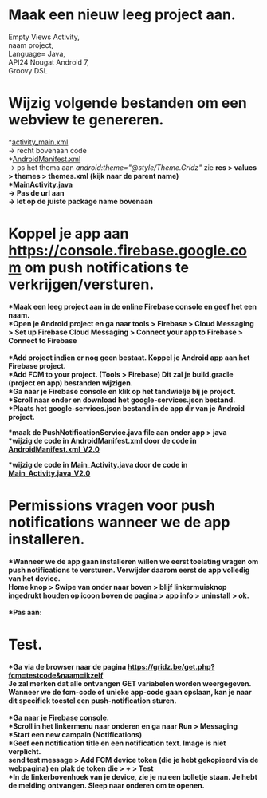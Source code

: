 # Maak een nieuw leeg project aan.
Empty Views Activity,<br>
naam project,<br>
Language= Java,<br>
API24 Nougat Android 7,  <br>
Groovy DSL

# Wijzig volgende bestanden om een webview te genereren.
*<a href='https://github.com/lupotec/WV/blob/main/activity_main.xml'>activity_main.xml</a><br>
-> recht bovenaan code<br>
*<a href='https://github.com/lupotec/WV/blob/main/AndroidManifest.xml'>AndroidManifest.xml</a><br>
-> ps het thema aan <i>android:theme="@style/Theme.Gridz"</i> zie <b>res > values > themes > themes.xml<b> (kijk naar de parent name)<br>
*<a href='https://github.com/lupotec/WV/blob/main/MainActivity.java'>MainActivity.java</a><br>
-> Pas de url aan<br>
-> let op de juiste package name bovenaan<br>

# Koppel je app aan <a href='https://console.firebase.google.com'>https://console.firebase.google.com</a> om push notifications te verkrijgen/versturen.
*Maak een leeg project aan in de online Firebase console en geef het een naam.<br>
*Open je Android project en ga naar <b>tools > Firebase > Cloud Messaging > Set up Firebase Cloud Messaging > Connect your app to Firebase > Connect to Firebase</b><br><br>
*Add project indien er nog geen bestaat. Koppel je Android app aan het Firebase project.<br>
*Add FCM to your project. (<b>Tools > Firebase</b>) Dit zal je build.gradle (project en app) bestanden wijzigen.<br>
*Ga naar je Firebase console en klik op het tandwielje bij je project.<br>
*Scroll naar onder en download het google-services.json bestand.<br>
*Plaats het google-services.json bestand in de app dir van je Android project.<br>

*maak de PushNotificationService.java file aan onder <b>app > java</b><br>
*wijzig de code in AndroidManifest.xml door de code in <a href='https://github.com/lupotec/WV/blob/main/AndroidManifest.xml_V2.0'>AndroidManifest.xml_V2.0</a><br>

*wijzig de code in Main_Activity.java door de code in <a href='https://github.com/lupotec/WV/blob/main/Main_Activity.java_V2.0'>Main_Activity.java_V2.0</a><br>

# Permissions vragen voor push notifications wanneer we de app installeren.
*Wanneer we de app gaan installeren willen we eerst toelating vragen om push notifications te versturen. Verwijder daarom eerst de app volledig van het device.<br>
<b>Home knop > Swipe van onder naar boven > blijf linkermuisknop ingedrukt houden op icoon boven de pagina > app info > uninstall > ok</b>.<br><br>
*Pas aan:<br>
# Test.
*Ga via de browser naar de pagina https://gridz.be/get.php?fcm=testcode&naam=ikzelf<br>
Je zal merken dat alle ontvangen GET variabelen worden weergegeven. Wanneer we de fcm-code of unieke app-code gaan opslaan, kan je naar dit specifiek toestel een push-notification sturen. <br><br>
*Ga naar je <a href='https://console.firebase.google.com'>Firebase console</a>.<br>
*Scroll in het linkermenu naar onderen en ga naar <b>Run > Messaging</b><br>
*Start een <b>new campain (Notifications)</b><br>
*Geef een notification title en een notification text. Image is niet verplicht.<br>
<b>send test message > Add FCM device token (die je hebt gekopieerd via de webpagina) en plak de token die > + > Test</b><br>
*In de linkerbovenhoek van je device, zie je nu een bolletje staan. Je hebt de melding ontvangen. Sleep naar onderen om te openen.<br>

